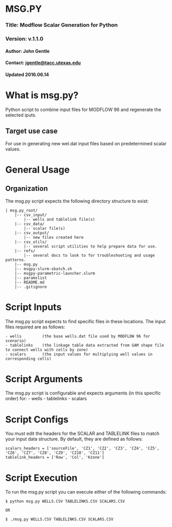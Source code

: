 # MSG.PY 
### Title: Modflow Scalar Generation for Python
### Version: v.1.1.0
#### Author: John Gentle 
#### Contact: jgentle@tacc.utexas.edu
#### Updated 2016.06.14

# What is msg.py?
Python script to combine input files for MODFLOW 96 and regenerate the selected iputs.

## Target use case
For use in generating new wel.dat input files based on predetermined scalar values.

# General Usage

## Organization
The msg.py script expects the following directory structure to exist:

    | msg.py_root/
        |-- csv_input/
            |-- wells and tablelink file(s)
        |-- csv_data/
            |-- scalar file(s)
        |-- csv_output/
            |-- new files created here
        |-- csv_utils/
            |-- several script utilities to help prepare data for use.
        |-- refs/
            |-- several docs to look to for troubleshooting and usage patterns.
        |-- msg.py  
        |-- msgpy-slurm-sbatch.sh
        |-- msgpy-parametric-launcher.slurm
        |-- paramslist
        |-- README.md
        |-- .gitignore

# Script Inputs
The msg.py script expects to find specific files in these locations.
The input files required are as follows:

    - wells         (the base wells.dat file used by MODFLOW 96 for scenario)
    - tablelinks    (the linkage table data extracted from GAM shape file to connect wells with cells by zone)
    - scalars       (the input values for multiplying well values in corresponding cells)

# Script Arguments
The msg.py script is configurable and expects arguments (in this specific order) for:
    - wells
    - tablelinks
    - scalars

# Script Configs
You must edit the headers for the SCALAR and TABLELINK files to match your input data structure.
By default, they are defined as follows:

    scalars_headers = ['sourceFile', 'CZ1', 'CZ2', 'CZ3', 'CZ4', 'CZ5', 'CZ6', 'CZ7', 'CZ8', 'CZ9', 'CZ10', 'CZ11']
    tablelink_headers = ['Row', 'Col', 'Kzone']

# Script Execution
To run the msg.py script you can execute either of the following commands:

    $ python msg.py WELLS.CSV TABLELINKS.CSV SCALARS.CSV

    OR

    $ ./msg.py WELLS.CSV TABLELINKS.CSV SCALARS.CSV






